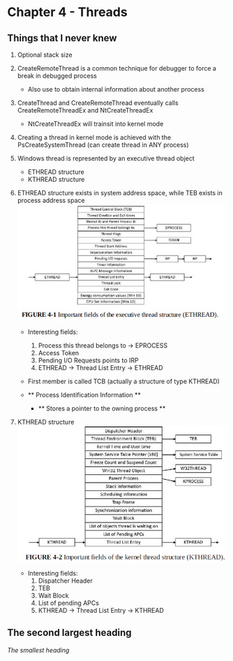 # Chapter 4 - Threads

## Things that I never knew

1) Optional stack size

2) CreateRemoteThread is a common technique for debugger to force a break in debugged process
	- Also use to obtain internal information about another process
	
3) CreateThread and CreateRemoteThread eventually calls CreateRemoteThreadEx and NtCreateThreadEx
	- NtCreateThreadEx will trainsit into kernel mode

4) Creating a thread in kernel mode is achieved with the PsCreateSystemThread (can create thread in ANY process)

5) Windows thread is represented by an executive thread object 
	- ETHREAD structure
	- KTHREAD structure
	
6) ETHREAD structure exists in system address space, while TEB exists in process address space
![plot](./Images/ETHREAD.PNG)

	- Interesting fields:
		1) Process this thread belongs to -> EPROCESS
		2) Access Token
		3) Pending I/O Requests points to IRP
		4) ETHREAD -> Thread List Entry -> ETHREAD
	
	- First member is called TCB (actually a structure of type KTHREAD)
	- ** Process Identification Information **
		- ** Stores a pointer to the owning process **

7) KTHREAD structure
![plot](./Images/KTHREAD.PNG)

	- Interesting fields:
		1) Dispatcher Header
		2) TEB
		3) Wait Block
		4) List of pending APCs
		5) KTHREAD -> Thread List Entry -> KTHREAD

## The second largest heading

###### The smallest heading